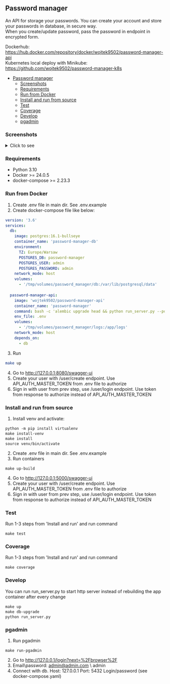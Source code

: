 ## Password manager
An API for storage your passwords. You can create your account and store your passwords in database, in secure way.  
When you create/update password, pass the password in endpoint in encrypted form.

Dockerhub: https://hub.docker.com/repository/docker/wojtek9502/password-manager-api  
Kubernetes local deploy with Minikube: https://github.com/wojtek9502/password-manager-k8s

<!-- TOC -->
  * [Password manager](#password-manager)
    * [Screenshots](#screenshots)
    * [Requirements](#requirements)
    * [Run from Docker](#run-from-docker)
    * [Install and run from source](#install-and-run-from-source)
    * [Test](#test)
    * [Coverage](#coverage)
    * [Develop](#develop)
    * [pgadmin](#pgadmin)
<!-- TOC -->

### Screenshots
<details>
<summary>Click to see</summary>

All endpoints
![img.png](screenshots/screen1.png)

Create password
![img.png](screenshots/screen2.png)

This password will be stored in db in encrypted way
![img.png](screenshots/screen3.png)


</details>

### Requirements
- Python 3.10
- Docker >=  24.0.5
- docker-compose >= 2.23.3

### Run from Docker
1. Create .env file in main dir. See .env.example
2. Create docker-compose file like below:
```yaml
version: '3.6'
services:
  db:
    image: postgres:16.1-bullseye
    container_name: 'password-manager-db'
    environment:
      TZ: Europe/Warsaw
      POSTGRES_DB: password-manager
      POSTGRES_USER: admin
      POSTGRES_PASSWORD: admin
    network_mode: host
    volumes:
      - '/tmp/volumes/password_manager/db:/var/lib/postgresql/data'

  password-manager-api:
    image: 'wojtek9502/password-manager-api'
    container_name: 'password-manager'
    command: bash -c 'alembic upgrade head && python run_server.py --port 8080'
    env_file: .env
    volumes:
      - '/tmp/volumes/password_manager/logs:/app/logs'
    network_mode: host
    depends_on:
      - db
```
3. Run
```sh 
make up
```
4. Go to http://127.0.0.1:8080/swagger-ui
5. Create your user with /user/create endpoint. Use API_AUTH_MASTER_TOKEN from .env file to authorize
6. Sign in with user from prev step, use /user/login endpoint. Use token from response to authorize instead of API_AUTH_MASTER_TOKEN

### Install and run from source
1) Install venv and activate:
```shell
python -m pip install virtualenv
make install-venv
make install
source venv/bin/activate
```
2) Create .env file in main dir. See .env.example
3) Run containers
```shell
make up-build
````
4) Go to http://127.0.0.1:5000/swagger-ui
5) Create your user with /user/create endpoint. Use API_AUTH_MASTER_TOKEN from .env file to authorize
6) Sign in with user from prev step, use /user/login endpoint. Use token from response to authorize instead of API_AUTH_MASTER_TOKEN


### Test
Run 1-3 steps from 'Install and run' and run command
```shell
make test
```

### Coverage
Run 1-3 steps from 'Install and run' and run command
```shell
make coverage
```

### Develop
You can run run_server.py to start http server instead of rebuilding the app container after every change
```shell
make up
make db-upgrade
python run_server.py
```

### pgadmin
1) Run pgadmin
```shell
make run-pgadmin
```
2) Go to http://127.0.0.1/login?next=%2Fbrowser%2F
3) Email\password: admin@admin.com \ admin
4) Connect with db. Host: 127.0.0.1 Port: 5432 Login/password (see docker-compose.yaml)
